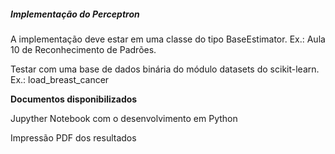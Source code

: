 ##### Implementação do Perceptron

A implementação deve estar em uma classe do tipo BaseEstimator. Ex.: Aula 10 de Reconhecimento de Padrões.

Testar com uma base de dados binária do módulo datasets do scikit-learn. Ex.: load_breast_cancer

**Documentos disponibilizados**

Jupyther Notebook com o desenvolvimento em Python

Impressão PDF dos resultados

